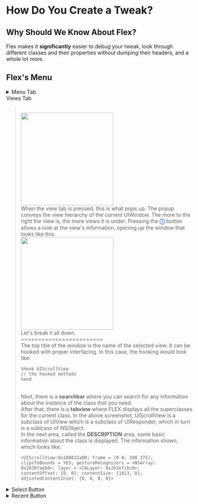 <!-- markdownlint-disable MD001 MD026 -->

# How Do You Create a Tweak?

## Why Should We Know About Flex?
Flex makes it **significantly** easier to debug your tweak, look through different classes and their properties without dumping their headers, and a whole lot more.

## Flex's Menu

<details>
<summary>Menu Tab</summary>
<blockquote>
    > --- Process and Events --- <
    <br/><br/>
    <details>
    <summary>📡 Network History</summary>
    <blockquote> Shows the network history of the device.
    </details>
    <details>
    <summary>&#x26A0; System Log</summary>
    <blockquote> Similar to the Console app on macOS, shows logs from os_log/NSLog.
    </details>
    <details>
    <summary>🚦 NSProcessInfo.processInfo</summary>
    <blockquote> Shows information about the current <a href="https://developer.apple.com/documentation/foundation/nsprocessinfo?language=objc">process</a>.
    </details>
    <details>
    <summary>💩 Heap Objects</summary>
    <blockquote> Allows the finding of objects which are currently in the <a href="https://stackoverflow.com/questions/79923/what-and-where-are-the-stack-and-heap">heap</a>.
    </details>
    <details>
    <summary>🔎 Address Explorer</summary>
    <blockquote> Allows the user to find objects at certain memory addresses. For example, a memory address could be 0x03a61efb and it would store an object. This object's methods could then be hooked for the desired outcome.
    </details>
    <details>
    <summary>📚 Runtime Browser</summary>
    <blockquote> Allows the user to browse the Objective-C runtime. Extremely useful if one wants to find classes, methods, etc. in there.
    <br/><br/>
    <details>
    <summary>Keyboard Button: *</summary>
    <blockquote> Allows the selection of specific dylibs and frameworks to browse.
    </details>
    <details>
    <summary>Keyboard Button: *.</summary>
    <blockquote> Allows the user to browse specific class names in the runtime.
    </details>
    </details>
    > ---- App Shortcuts ---- <
    <br/><br/>
    <details>
    <summary>📁 Browse Bundle Directory</summary>
    <blockquote> Allows the user to browse the contents of the current NSBundle. Contents may include .plist files, images, localizations, etc.
    </details>
    <details>
    <summary>📁 Browse Container Directory</summary>
    <blockquote> Allows the user to browse the contents of the current NSBundle container, e.g. /var/mobile/Containers/Data/Application/container_id.
    </details>
    <details>
    <summary>📦 NSBundle.mainBundle</summary>
    <blockquote> Allows the user to look at information about the NSBundle in the current app.
    </details>
    <details>
    <summary>💾 Preferences</summary>
    <blockquote> Allows the user to look at the <a href="https://developer.apple.com/documentation/foundation/nsuserdefaults">NSUserDefaults</a> of the current app.
    </details>
    <details>
    <summary>🔑 Keychain</summary>
    <blockquote> Shows the keychain for the current app.
    </details>
    <details>
    <summary>🚀 UIApplication.sharedApplication</summary>
    <blockquote> Gives access to methods, properties, etc from UIApplication through it’s <a href="https://developer.apple.com/documentation/appkit/nsapplication/1428360-sharedapplication">sharedApplication</a>’s <a href="https://riptutorial.com/objective-c/example/3258/singleton-class">singleton</a>.
    </details>
    <details>
    <summary>🎟️ App Delegate</summary>
    <blockquote> Gets the current <a href="https://developer.apple.com/documentation/uikit/uiapplicationdelegate?language=objc">app delegate</a>.
    </details>
    <details>
    <summary>🔑 Key Window</summary>
    <blockquote> Fetches the current <a href="https://developer.apple.com/documentation/uikit/uiapplication/1622924-keywindow?language=objc">key window</a>.
    </details>
    <details>
    <summary>🌴 Root View Controller</summary>
    <blockquote> Fetches the current <a href="https://developer.apple.com/documentation/uikit/uiwindow/1621581-rootviewcontroller?language=objc">root view controller</a>.
    </details>
    <details>
    <summary>🍪 Cookies</summary>
    <blockquote> Gets the cookies in the current app.
    </details>
    > ---- Miscellaneous ---- <
    <br/><br/>
    <details>
    <summary>📋 UIPasteboard.generalPasteboard</summary>
    <blockquote> Gets the current clipboard. The current pasteboard is <a href="https://developer.apple.com/documentation/uikit/uipasteboard?language=objc">UIPasteboard</a>'s <a href="https://developer.apple.com/documentation/uikit/uipasteboard/1622106-generalpasteboard?language=objc">generalPasteboard</a> property.
    </details>
    <details>
    <summary>💻 UIScreen.mainScreen</summary>
    <blockquote> Shows information about the primary screen instance of UIScreen for the device.
    </details>
    <details>
    <summary>📱 UIDevice.currentDevice</summary>
    <blockquote> Shows information about the current device.
    </details>
    <details>
    <summary>📡 NSURLSession.sharedSession</summary>
    <blockquote> Shows information about the current instance of <a href="https://developer.apple.com/documentation/foundation/nsurlsession">__NSURLSessionLocal</a>.
    </details>
    <details>
    <summary>⏳ NSURLCache.sharedURLCache</summary>
    <blockquote> Gets information about <a href="https://developer.apple.com/documentation/foundation/nsurlcache">NSURLCache</a>.
    </details>
    <details>
    <summary>🔔 NSNotificationCcenter.defaultCenter</summary>
    <blockquote> Fetches the instance of <a href="https://developer.apple.com/documentation/foundation/nsnotificationcenter">NSNotificationCenter</a>.
    </details>
    <details>
    <summary>📎 UIMenuController.sharedMenuController</summary>
    <blockquote> Fetches information about the current <a href="https://developer.apple.com/documentation/foundation/uimenucontroller">UIMenuController</a>.
    </details>
    <details>
    <summary>🗄️ NSFileManager.defaultManager</summary>
    <blockquote> Gets the current NSFileManager.defaultManager instance.
    </details>
    <details>
    <summary>🌎 NSTimeZone.systemTimeZone</summary>
    <blockquote> Gets the current timezone, stored in the NSTimeZone class
    </details>
    <details>
    <summary>🗣️ NSLocale.currentLocale</summary>
    <blockquote> Gets the current instance of <a href="https://developer.apple.com/documentation/foundation/nslocale?language=objc">NSLocale</a>.
    </details>
    <details>
    <summary>📆 NSCalendar.currentCalendar</summary>
    <blockquote> Gets the current instance of the calendar, stored in the NSCalendar class.
    </details>
    <details>
    <summary>🏃 NSRunLoop.mainRunLoop</summary>
    <blockquote> Gets the current <a href="https://developer.apple.com/documentation/foundation/nsrunloop">NSRunLoop</a>.
    </details>
    <details>
    <summary>🧵 NSThread.mainThread</summary>
    <blockquote> Gets the current thread in the <a href="https://developer.apple.com/documentation/foundation/nsthread">NSThread</a> class.
    </details>
    <details>
    <summary>📚 NSOperationQueue.mainQueue</summary>
    <blockquote> Gets the current main queue for <a href="https://developer.apple.com/documentation/foundation/nsoperationqueue">NSOperationQueue</a>.
    </details>
</blockquote>
</details>

<!--<details>-->
<summary>Views Tab</summary>
<blockquote>
<br/>
<img src="https://i.imgur.com/zgrHhRA.png" width="250"></img>
<br/>
When the view tab is pressed, this is what pops up. The popup conveys the view hierarchy of the current UIWindow. The more to the right the view is, the more views it is under. Pressing the <b style="color:rgb(15, 105, 249);">ⓘ</b> button allows a look at the view's information, opening up the window that looks like this:
<br/>
<img src="https://i.imgur.com/jP1r49a.png" width="250"></img>
<br/>
Let's break it all down.
<br/>
========================
<br/>
The top title of the window is the name of the selected view. It can be hooked with proper interfacing. In this case, the hooking would look like:
<br/>

```objc
%hook UIScrollView
// the hooked methods
%end
```
<br/>
Next, there is a <b>searchbar</b> where you can search for any information about the instance of the class that you need.
<br/>
After that, there is a <b>tabview</b> where FLEX displays all the superclasses for the current class. In the above screenshot, UIScrollView is a subclass of UIView which is a subclass of UIResponder, which in turn is a sublcass of NSObject.
<br/>
In the next area, called the <b>DESCRIPTION</b> area, some basic information about the class is displayed. The information shown, which looks like:

```
<UIScrollView:0x108832a00; frame = (0 0; 390 375);
clipsToBounds = YES; gestureRecognizers = <NSArray: 
0x2830faeb0>; layer = <CALayer: 0x283efcbc0>;
contentOffset: {0, 0}; contentSize: {1813, 0};
adjustedContentInset: {0, 0, 0, 0}>
```


</blockquote>

<!--</details>-->

<details>
<summary>Select Button</summary>
<blockquote>Allows you to select a view on the screen and look at its values.</blockquote>
</details>

<details>
<summary>Recent Button</summary>
This is how you dropdown.
</details>
